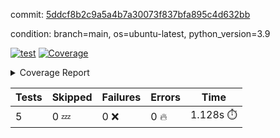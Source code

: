 commit: [5ddcf8b2c9a5a4b7a30073f837bfa895c4d632bb](https://github.com/rcmdnk/chatgpt-prompt-wrapper/tree/5ddcf8b2c9a5a4b7a30073f837bfa895c4d632bb)

condition: branch=main, os=ubuntu-latest, python_version=3.9

[![test](https://github.com/rcmdnk/chatgpt-prompt-wrapper/actions/workflows/test.yml/badge.svg)](https://github.com/rcmdnk/chatgpt-prompt-wrapper/actions/runs/6084337183)
<a href="https://github.com/rcmdnk/chatgpt-prompt-wrapper/blob/5ddcf8b2c9a5a4b7a30073f837bfa895c4d632bb/README.md"><img alt="Coverage" src="https://img.shields.io/badge/Coverage-35%25-red.svg" /></a><details><summary>Coverage Report </summary><table><tr><th>File</th><th>Stmts</th><th>Miss</th><th>Cover</th><th>Missing</th></tr><tbody><tr><td colspan="5"><b>src/chatgpt_prompt_wrapper</b></td></tr><tr><td>&nbsp; &nbsp;<a href="https://github.com/rcmdnk/chatgpt-prompt-wrapper/blob/5ddcf8b2c9a5a4b7a30073f837bfa895c4d632bb/src/chatgpt_prompt_wrapper/chatgpt_prompt_wrapper.py">chatgpt_prompt_wrapper.py</a></td><td>143</td><td>108</td><td>24%</td><td><a href="https://github.com/rcmdnk/chatgpt-prompt-wrapper/blob/5ddcf8b2c9a5a4b7a30073f837bfa895c4d632bb/src/chatgpt_prompt_wrapper/chatgpt_prompt_wrapper.py#L20">20</a>, <a href="https://github.com/rcmdnk/chatgpt-prompt-wrapper/blob/5ddcf8b2c9a5a4b7a30073f837bfa895c4d632bb/src/chatgpt_prompt_wrapper/chatgpt_prompt_wrapper.py#L47-L52">47&ndash;52</a>, <a href="https://github.com/rcmdnk/chatgpt-prompt-wrapper/blob/5ddcf8b2c9a5a4b7a30073f837bfa895c4d632bb/src/chatgpt_prompt_wrapper/chatgpt_prompt_wrapper.py#L55-L63">55&ndash;63</a>, <a href="https://github.com/rcmdnk/chatgpt-prompt-wrapper/blob/5ddcf8b2c9a5a4b7a30073f837bfa895c4d632bb/src/chatgpt_prompt_wrapper/chatgpt_prompt_wrapper.py#L66-L74">66&ndash;74</a>, <a href="https://github.com/rcmdnk/chatgpt-prompt-wrapper/blob/5ddcf8b2c9a5a4b7a30073f837bfa895c4d632bb/src/chatgpt_prompt_wrapper/chatgpt_prompt_wrapper.py#L77-L82">77&ndash;82</a>, <a href="https://github.com/rcmdnk/chatgpt-prompt-wrapper/blob/5ddcf8b2c9a5a4b7a30073f837bfa895c4d632bb/src/chatgpt_prompt_wrapper/chatgpt_prompt_wrapper.py#L85-L88">85&ndash;88</a>, <a href="https://github.com/rcmdnk/chatgpt-prompt-wrapper/blob/5ddcf8b2c9a5a4b7a30073f837bfa895c4d632bb/src/chatgpt_prompt_wrapper/chatgpt_prompt_wrapper.py#L99-L110">99&ndash;110</a>, <a href="https://github.com/rcmdnk/chatgpt-prompt-wrapper/blob/5ddcf8b2c9a5a4b7a30073f837bfa895c4d632bb/src/chatgpt_prompt_wrapper/chatgpt_prompt_wrapper.py#L113-L119">113&ndash;119</a>, <a href="https://github.com/rcmdnk/chatgpt-prompt-wrapper/blob/5ddcf8b2c9a5a4b7a30073f837bfa895c4d632bb/src/chatgpt_prompt_wrapper/chatgpt_prompt_wrapper.py#L130-L149">130&ndash;149</a>, <a href="https://github.com/rcmdnk/chatgpt-prompt-wrapper/blob/5ddcf8b2c9a5a4b7a30073f837bfa895c4d632bb/src/chatgpt_prompt_wrapper/chatgpt_prompt_wrapper.py#L153-L166">153&ndash;166</a>, <a href="https://github.com/rcmdnk/chatgpt-prompt-wrapper/blob/5ddcf8b2c9a5a4b7a30073f837bfa895c4d632bb/src/chatgpt_prompt_wrapper/chatgpt_prompt_wrapper.py#L171-L181">171&ndash;181</a>, <a href="https://github.com/rcmdnk/chatgpt-prompt-wrapper/blob/5ddcf8b2c9a5a4b7a30073f837bfa895c4d632bb/src/chatgpt_prompt_wrapper/chatgpt_prompt_wrapper.py#L184-L229">184&ndash;229</a>, <a href="https://github.com/rcmdnk/chatgpt-prompt-wrapper/blob/5ddcf8b2c9a5a4b7a30073f837bfa895c4d632bb/src/chatgpt_prompt_wrapper/chatgpt_prompt_wrapper.py#L235-L241">235&ndash;241</a></td></tr><tr><td>&nbsp; &nbsp;<a href="https://github.com/rcmdnk/chatgpt-prompt-wrapper/blob/5ddcf8b2c9a5a4b7a30073f837bfa895c4d632bb/src/chatgpt_prompt_wrapper/config.py">config.py</a></td><td>11</td><td>3</td><td>73%</td><td><a href="https://github.com/rcmdnk/chatgpt-prompt-wrapper/blob/5ddcf8b2c9a5a4b7a30073f837bfa895c4d632bb/src/chatgpt_prompt_wrapper/config.py#L11-L14">11&ndash;14</a></td></tr><tr><td>&nbsp; &nbsp;<a href="https://github.com/rcmdnk/chatgpt-prompt-wrapper/blob/5ddcf8b2c9a5a4b7a30073f837bfa895c4d632bb/src/chatgpt_prompt_wrapper/log_formatter.py">log_formatter.py</a></td><td>22</td><td>16</td><td>27%</td><td><a href="https://github.com/rcmdnk/chatgpt-prompt-wrapper/blob/5ddcf8b2c9a5a4b7a30073f837bfa895c4d632bb/src/chatgpt_prompt_wrapper/log_formatter.py#L9-L24">9&ndash;24</a>, <a href="https://github.com/rcmdnk/chatgpt-prompt-wrapper/blob/5ddcf8b2c9a5a4b7a30073f837bfa895c4d632bb/src/chatgpt_prompt_wrapper/log_formatter.py#L29-L31">29&ndash;31</a>, <a href="https://github.com/rcmdnk/chatgpt-prompt-wrapper/blob/5ddcf8b2c9a5a4b7a30073f837bfa895c4d632bb/src/chatgpt_prompt_wrapper/log_formatter.py#L36-L42">36&ndash;42</a></td></tr><tr><td colspan="5"><b>src/chatgpt_prompt_wrapper/chatgpt</b></td></tr><tr><td>&nbsp; &nbsp;<a href="https://github.com/rcmdnk/chatgpt-prompt-wrapper/blob/5ddcf8b2c9a5a4b7a30073f837bfa895c4d632bb/src/chatgpt_prompt_wrapper/chatgpt/ask.py">ask.py</a></td><td>34</td><td>26</td><td>24%</td><td><a href="https://github.com/rcmdnk/chatgpt-prompt-wrapper/blob/5ddcf8b2c9a5a4b7a30073f837bfa895c4d632bb/src/chatgpt_prompt_wrapper/chatgpt/ask.py#L21-L63">21&ndash;63</a></td></tr><tr><td>&nbsp; &nbsp;<a href="https://github.com/rcmdnk/chatgpt-prompt-wrapper/blob/5ddcf8b2c9a5a4b7a30073f837bfa895c4d632bb/src/chatgpt_prompt_wrapper/chatgpt/chat.py">chat.py</a></td><td>81</td><td>63</td><td>22%</td><td><a href="https://github.com/rcmdnk/chatgpt-prompt-wrapper/blob/5ddcf8b2c9a5a4b7a30073f837bfa895c4d632bb/src/chatgpt_prompt_wrapper/chatgpt/chat.py#L36-L37">36&ndash;37</a>, <a href="https://github.com/rcmdnk/chatgpt-prompt-wrapper/blob/5ddcf8b2c9a5a4b7a30073f837bfa895c4d632bb/src/chatgpt_prompt_wrapper/chatgpt/chat.py#L40-L75">40&ndash;75</a>, <a href="https://github.com/rcmdnk/chatgpt-prompt-wrapper/blob/5ddcf8b2c9a5a4b7a30073f837bfa895c4d632bb/src/chatgpt_prompt_wrapper/chatgpt/chat.py#L85-L145">85&ndash;145</a></td></tr><tr><td>&nbsp; &nbsp;<a href="https://github.com/rcmdnk/chatgpt-prompt-wrapper/blob/5ddcf8b2c9a5a4b7a30073f837bfa895c4d632bb/src/chatgpt_prompt_wrapper/chatgpt/chatgpt.py">chatgpt.py</a></td><td>104</td><td>65</td><td>38%</td><td><a href="https://github.com/rcmdnk/chatgpt-prompt-wrapper/blob/5ddcf8b2c9a5a4b7a30073f837bfa895c4d632bb/src/chatgpt_prompt_wrapper/chatgpt/chatgpt.py#L78-L141">78&ndash;141</a>, <a href="https://github.com/rcmdnk/chatgpt-prompt-wrapper/blob/5ddcf8b2c9a5a4b7a30073f837bfa895c4d632bb/src/chatgpt_prompt_wrapper/chatgpt/chatgpt.py#L144-L152">144&ndash;152</a>, <a href="https://github.com/rcmdnk/chatgpt-prompt-wrapper/blob/5ddcf8b2c9a5a4b7a30073f837bfa895c4d632bb/src/chatgpt_prompt_wrapper/chatgpt/chatgpt.py#L155-L170">155&ndash;170</a>, <a href="https://github.com/rcmdnk/chatgpt-prompt-wrapper/blob/5ddcf8b2c9a5a4b7a30073f837bfa895c4d632bb/src/chatgpt_prompt_wrapper/chatgpt/chatgpt.py#L173-L179">173&ndash;179</a>, <a href="https://github.com/rcmdnk/chatgpt-prompt-wrapper/blob/5ddcf8b2c9a5a4b7a30073f837bfa895c4d632bb/src/chatgpt_prompt_wrapper/chatgpt/chatgpt.py#L182-L183">182&ndash;183</a>, <a href="https://github.com/rcmdnk/chatgpt-prompt-wrapper/blob/5ddcf8b2c9a5a4b7a30073f837bfa895c4d632bb/src/chatgpt_prompt_wrapper/chatgpt/chatgpt.py#L191-L199">191&ndash;199</a>, <a href="https://github.com/rcmdnk/chatgpt-prompt-wrapper/blob/5ddcf8b2c9a5a4b7a30073f837bfa895c4d632bb/src/chatgpt_prompt_wrapper/chatgpt/chatgpt.py#L202">202</a>, <a href="https://github.com/rcmdnk/chatgpt-prompt-wrapper/blob/5ddcf8b2c9a5a4b7a30073f837bfa895c4d632bb/src/chatgpt_prompt_wrapper/chatgpt/chatgpt.py#L205-L208">205&ndash;208</a>, <a href="https://github.com/rcmdnk/chatgpt-prompt-wrapper/blob/5ddcf8b2c9a5a4b7a30073f837bfa895c4d632bb/src/chatgpt_prompt_wrapper/chatgpt/chatgpt.py#L211-L216">211&ndash;216</a>, <a href="https://github.com/rcmdnk/chatgpt-prompt-wrapper/blob/5ddcf8b2c9a5a4b7a30073f837bfa895c4d632bb/src/chatgpt_prompt_wrapper/chatgpt/chatgpt.py#L219-L223">219&ndash;223</a>, <a href="https://github.com/rcmdnk/chatgpt-prompt-wrapper/blob/5ddcf8b2c9a5a4b7a30073f837bfa895c4d632bb/src/chatgpt_prompt_wrapper/chatgpt/chatgpt.py#L226-L230">226&ndash;230</a>, <a href="https://github.com/rcmdnk/chatgpt-prompt-wrapper/blob/5ddcf8b2c9a5a4b7a30073f837bfa895c4d632bb/src/chatgpt_prompt_wrapper/chatgpt/chatgpt.py#L238-L241">238&ndash;241</a>, <a href="https://github.com/rcmdnk/chatgpt-prompt-wrapper/blob/5ddcf8b2c9a5a4b7a30073f837bfa895c4d632bb/src/chatgpt_prompt_wrapper/chatgpt/chatgpt.py#L246-L258">246&ndash;258</a>, <a href="https://github.com/rcmdnk/chatgpt-prompt-wrapper/blob/5ddcf8b2c9a5a4b7a30073f837bfa895c4d632bb/src/chatgpt_prompt_wrapper/chatgpt/chatgpt.py#L261">261</a></td></tr><tr><td>&nbsp; &nbsp;<a href="https://github.com/rcmdnk/chatgpt-prompt-wrapper/blob/5ddcf8b2c9a5a4b7a30073f837bfa895c4d632bb/src/chatgpt_prompt_wrapper/chatgpt/discuss.py">discuss.py</a></td><td>96</td><td>81</td><td>16%</td><td><a href="https://github.com/rcmdnk/chatgpt-prompt-wrapper/blob/5ddcf8b2c9a5a4b7a30073f837bfa895c4d632bb/src/chatgpt_prompt_wrapper/chatgpt/discuss.py#L36-L39">36&ndash;39</a>, <a href="https://github.com/rcmdnk/chatgpt-prompt-wrapper/blob/5ddcf8b2c9a5a4b7a30073f837bfa895c4d632bb/src/chatgpt_prompt_wrapper/chatgpt/discuss.py#L42-L54">42&ndash;54</a>, <a href="https://github.com/rcmdnk/chatgpt-prompt-wrapper/blob/5ddcf8b2c9a5a4b7a30073f837bfa895c4d632bb/src/chatgpt_prompt_wrapper/chatgpt/discuss.py#L57-L59">57&ndash;59</a>, <a href="https://github.com/rcmdnk/chatgpt-prompt-wrapper/blob/5ddcf8b2c9a5a4b7a30073f837bfa895c4d632bb/src/chatgpt_prompt_wrapper/chatgpt/discuss.py#L64-L109">64&ndash;109</a>, <a href="https://github.com/rcmdnk/chatgpt-prompt-wrapper/blob/5ddcf8b2c9a5a4b7a30073f837bfa895c4d632bb/src/chatgpt_prompt_wrapper/chatgpt/discuss.py#L112-L190">112&ndash;190</a></td></tr><tr><td>&nbsp; &nbsp;<a href="https://github.com/rcmdnk/chatgpt-prompt-wrapper/blob/5ddcf8b2c9a5a4b7a30073f837bfa895c4d632bb/src/chatgpt_prompt_wrapper/chatgpt/stream.py">stream.py</a></td><td>47</td><td>36</td><td>23%</td><td><a href="https://github.com/rcmdnk/chatgpt-prompt-wrapper/blob/5ddcf8b2c9a5a4b7a30073f837bfa895c4d632bb/src/chatgpt_prompt_wrapper/chatgpt/stream.py#L13-L25">13&ndash;25</a>, <a href="https://github.com/rcmdnk/chatgpt-prompt-wrapper/blob/5ddcf8b2c9a5a4b7a30073f837bfa895c4d632bb/src/chatgpt_prompt_wrapper/chatgpt/stream.py#L28-L30">28&ndash;30</a>, <a href="https://github.com/rcmdnk/chatgpt-prompt-wrapper/blob/5ddcf8b2c9a5a4b7a30073f837bfa895c4d632bb/src/chatgpt_prompt_wrapper/chatgpt/stream.py#L38-L63">38&ndash;63</a>, <a href="https://github.com/rcmdnk/chatgpt-prompt-wrapper/blob/5ddcf8b2c9a5a4b7a30073f837bfa895c4d632bb/src/chatgpt_prompt_wrapper/chatgpt/stream.py#L66">66</a>, <a href="https://github.com/rcmdnk/chatgpt-prompt-wrapper/blob/5ddcf8b2c9a5a4b7a30073f837bfa895c4d632bb/src/chatgpt_prompt_wrapper/chatgpt/stream.py#L69-L77">69&ndash;77</a></td></tr><tr><td colspan="5"><b>src/chatgpt_prompt_wrapper/cmd</b></td></tr><tr><td>&nbsp; &nbsp;<a href="https://github.com/rcmdnk/chatgpt-prompt-wrapper/blob/5ddcf8b2c9a5a4b7a30073f837bfa895c4d632bb/src/chatgpt_prompt_wrapper/cmd/commands.py">commands.py</a></td><td>18</td><td>15</td><td>17%</td><td><a href="https://github.com/rcmdnk/chatgpt-prompt-wrapper/blob/5ddcf8b2c9a5a4b7a30073f837bfa895c4d632bb/src/chatgpt_prompt_wrapper/cmd/commands.py#L6-L24">6&ndash;24</a></td></tr><tr><td>&nbsp; &nbsp;<a href="https://github.com/rcmdnk/chatgpt-prompt-wrapper/blob/5ddcf8b2c9a5a4b7a30073f837bfa895c4d632bb/src/chatgpt_prompt_wrapper/cmd/cost.py">cost.py</a></td><td>12</td><td>8</td><td>33%</td><td><a href="https://github.com/rcmdnk/chatgpt-prompt-wrapper/blob/5ddcf8b2c9a5a4b7a30073f837bfa895c4d632bb/src/chatgpt_prompt_wrapper/cmd/cost.py#L7-L14">7&ndash;14</a></td></tr><tr><td>&nbsp; &nbsp;<a href="https://github.com/rcmdnk/chatgpt-prompt-wrapper/blob/5ddcf8b2c9a5a4b7a30073f837bfa895c4d632bb/src/chatgpt_prompt_wrapper/cmd/init.py">init.py</a></td><td>9</td><td>5</td><td>44%</td><td><a href="https://github.com/rcmdnk/chatgpt-prompt-wrapper/blob/5ddcf8b2c9a5a4b7a30073f837bfa895c4d632bb/src/chatgpt_prompt_wrapper/cmd/init.py#L8-L14">8&ndash;14</a></td></tr><tr><td><b>TOTAL</b></td><td><b>656</b></td><td><b>426</b></td><td><b>35%</b></td><td>&nbsp;</td></tr></tbody></table></details>

| Tests | Skipped | Failures | Errors | Time |
| ----- | ------- | -------- | -------- | ------------------ |
| 5 | 0 :zzz: | 0 :x: | 0 :fire: | 1.128s :stopwatch: |

